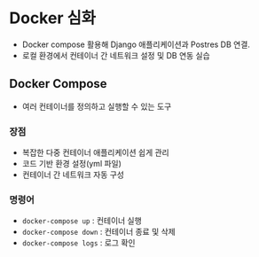 # Docker 심화

- Docker compose 활용해 Django 애플리케이션과 Postres DB 연결.
- 로컬 환경에서 컨테이너 간 네트워크 설정 및 DB 연동 실습

## Docker Compose

- 여러 컨테이너를 정의하고 실행할 수 있는 도구

### 장점

- 복잡한 다중 컨테이너 애플리케이션 쉽게 관리
- 코드 기반 환경 설정(yml 파일)
- 컨테이너 간 네트워크 자동 구성

### 명령어

- `docker-compose up` : 컨테이너 실행
- `docker-compose down` : 컨테이너 종료 및 삭제
- `docker-compose logs` : 로그 확인
